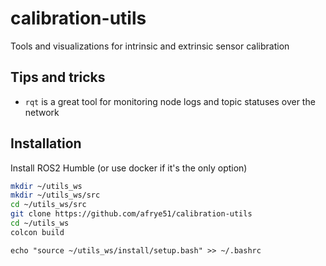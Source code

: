# calibration-utils

Tools and visualizations for intrinsic and extrinsic sensor calibration

## Tips and tricks

- `rqt` is a great tool for monitoring node logs and topic statuses over the network

## Installation

Install ROS2 Humble (or use docker if it's the only option)

```bash
mkdir ~/utils_ws
mkdir ~/utils_ws/src
cd ~/utils_ws/src
git clone https://github.com/afrye51/calibration-utils
cd ~/utils_ws
colcon build
```

`echo "source ~/utils_ws/install/setup.bash" >> ~/.bashrc`
